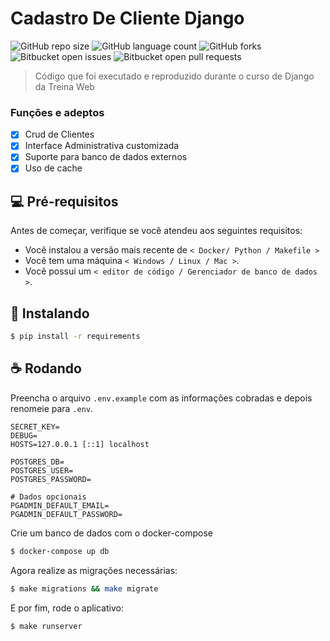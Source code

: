 # Cadastro De Cliente Django

![GitHub repo size](https://img.shields.io/github/repo-size/Drack112/Treina-Web-Django?style=for-the-badge)
![GitHub language count](https://img.shields.io/github/languages/count/Drack112/Treina-Web-Django?style=for-the-badge)
![GitHub forks](https://img.shields.io/github/forks/Drack112/Treina-Web-Django?style=for-the-badge)
![Bitbucket open issues](https://img.shields.io/bitbucket/issues/Drack112/Treina-Web-Django?style=for-the-badge)
![Bitbucket open pull requests](https://img.shields.io/bitbucket/pr-raw/Drack112/Treina-Web-Django?style=for-the-badge)

> Código que foi executado e reproduzido durante o curso de Django da Treina Web

### Funções e adeptos

- [x] Crud de Clientes
- [x] Interface Administrativa customizada
- [x] Suporte para banco de dados externos
- [x] Uso de cache

## 💻 Pré-requisitos

Antes de começar, verifique se você atendeu aos seguintes requisitos:

<!---Estes são apenas requisitos de exemplo. Adicionar, duplicar ou remover conforme necessário--->

- Você instalou a versão mais recente de `< Docker/ Python / Makefile >`
- Você tem uma máquina `< Windows / Linux / Mac >`.
- Você possui um `< editor de código / Gerenciador de banco de dados >`.

## 🚀 Instalando

```bash
$ pip install -r requirements
```

## ☕ Rodando

Preencha o arquivo `.env.example` com as informações cobradas e depois renomeie para `.env`.

```env
SECRET_KEY=
DEBUG=
HOSTS=127.0.0.1 [::1] localhost

POSTGRES_DB=
POSTGRES_USER=
POSTGRES_PASSWORD=

# Dados opcionais
PGADMIN_DEFAULT_EMAIL=
PGADMIN_DEFAULT_PASSWORD=
```

Crie um banco de dados com o docker-compose

```bash
$ docker-compose up db
```

Agora realize as migrações necessárias:

```bash
$ make migrations && make migrate
```

E por fim, rode o aplicativo:

```bash
$ make runserver
```
